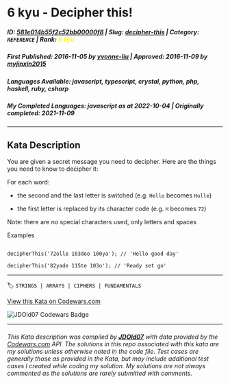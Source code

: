# 6 kyu - Decipher this! 

##### **ID**: [581e014b55f2c52bb00000f8](https://www.codewars.com/kata/581e014b55f2c52bb00000f8) | **Slug**: [decipher-this](https://www.codewars.com/kata/581e014b55f2c52bb00000f8) | **Category**: `REFERENCE` | **Rank**: <span style="color:yellow">6 kyu</span>

##### **First Published**: 2016-11-05 ***by*** [yvonne-liu](https://www.codewars.com/users/yvonne-liu) | **Approved**: 2016-11-09 ***by*** [myjinxin2015](https://www.codewars.com/users/myjinxin2015)

##### **Languages Available**: javascript, typescript, crystal, python, php, haskell, ruby, csharp

##### **My Completed Languages**: javascript ***as at*** 2022-10-04 | **Originally completed**: 2021-11-09

---

## Kata Description


You are given a secret message you need to decipher. Here are the things you need to know to decipher it:



For each word:

- the second and the last letter is switched (e.g. `Hello` becomes `Holle`)

- the first letter is replaced by its character code (e.g. `H` becomes `72`)



Note: there are no special characters used, only letters and spaces



Examples

```

decipherThis('72olle 103doo 100ya'); // 'Hello good day'

decipherThis('82yade 115te 103o'); // 'Ready set go'

```



---


🏷 `STRINGS | ARRAYS | CIPHERS | FUNDAMENTALS`


[View this Kata on Codewars.com](https://www.codewars.com/kata/581e014b55f2c52bb00000f8)

![](https://www.codewars.com/users/jdold07/badges/large "JDOld07 Codewars Badge")

---

###### *This Kata description was compiled by [**JDOld07**](https://tpstech.dev) with data provided by the [Codewars.com](https://www.codewars.com) API.  The solutions in this repo associated with this kata are my solutions unless otherwise noted in the code file.  Test cases are generally those as provided in the Kata, but may include additional test cases I created while coding my solution.  My solutions are not always commented as the solutions are rarely submitted with comments.*
